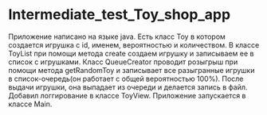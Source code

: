 # Intermediate_test_Toy_shop_app
Приложение написано на языке java. Есть класс Toy в котором создается игрушка с id, именем, вероятностью и количеством. В классе ToyList при помощи метода create создаем игрушку и записываем ее в список с игрушками. Класс QueueCreator проводит розыгрыш при помощи метода getRandomToy и записывает все разыгранные игрушки в список-очередь(он работает с общей вероятностью 100%). После выдачи игрушки, она выпадает из очереди и делается запись в файл. Добавил логгирование в классе ToyView.
Приложение запускается в классе Main.
